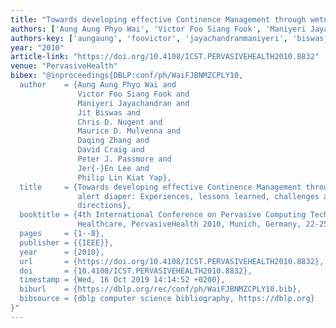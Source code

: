```yaml
---
title: "Towards developing effective Continence Management through wetness alert diaper: Experiences, lessons learned, challenges and future directions"
authors: ['Aung Aung Phyo Wai', 'Victor Foo Siang Fook', 'Maniyeri Jayachandran', 'Jit Biswas', 'Chris D. Nugent', 'Maurice D. Mulvenna', 'Daqing Zhang 0001', 'David Craig', 'Peter J. Passmore', 'Jer-En Lee', 'Philip Lin Kiat Yap']
authors-key: ['aungaung', 'foovictor', 'jayachandranmaniyeri', 'biswasjit', 'd.chris', 'd.maurice', 'zhangdaqing', 'craigdavid', 'j.peter', 'leejeren', 'linphilip']
year: "2010"
article-link: "https://doi.org/10.4108/ICST.PERVASIVEHEALTH2010.8832"
venue: "PervasiveHealth"
bibex: "@inproceedings{DBLP:conf/ph/WaiFJBNMZCPLY10,
  author    = {Aung Aung Phyo Wai and
               Victor Foo Siang Fook and
               Maniyeri Jayachandran and
               Jit Biswas and
               Chris D. Nugent and
               Maurice D. Mulvenna and
               Daqing Zhang and
               David Craig and
               Peter J. Passmore and
               Jer{-}En Lee and
               Philip Lin Kiat Yap},
  title     = {Towards developing effective Continence Management through wetness
               alert diaper: Experiences, lessons learned, challenges and future
               directions},
  booktitle = {4th International Conference on Pervasive Computing Technologies for
               Healthcare, PervasiveHealth 2010, Munich, Germany, 22-25 March, 2010},
  pages     = {1--8},
  publisher = {{IEEE}},
  year      = {2010},
  url       = {https://doi.org/10.4108/ICST.PERVASIVEHEALTH2010.8832},
  doi       = {10.4108/ICST.PERVASIVEHEALTH2010.8832},
  timestamp = {Wed, 16 Oct 2019 14:14:52 +0200},
  biburl    = {https://dblp.org/rec/conf/ph/WaiFJBNMZCPLY10.bib},
  bibsource = {dblp computer science bibliography, https://dblp.org}
}"
---
```

